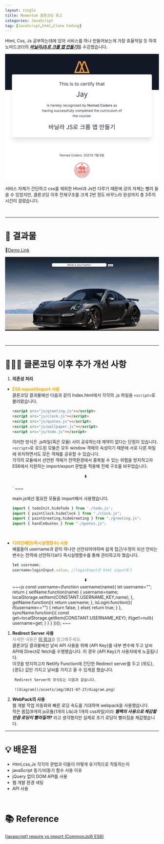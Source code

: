 ```yaml
---
layout: single
title: Momentum 클론코딩 회고
categories: JavaScript
tag: [JavaScript,html,Clone Coding]
---
```


Html, Css, Js 공부하는데에 있어 서비스를 하나 만들어보는게 가장 효율적일 듯 하여 노마드코더의 [***바닐라JS로 크롬 앱 만들기***](https://nomadcoders.co/javascript-for-beginners/lobby)를 수강했습니다.

![certification](/assets/img/2021-07-27/2021-07-27-01.png)

서비스 자체가 간단하고 css를 제외한 Html과 Js만 다루기 때문에 강의 자체는 빨리 들을 수 있었지만, 클론코딩 이후 전체구조를 크게 2번 정도 바꾸느라 완성까지 총 3주의 시간이 걸렸습니다.

<br>

----------------------
# 🚀 결과물   
🔗[Demo Link](https://devjjinho.github.io/momentum/)

![demo](/assets/img/2021-07-27/demo.gif)

<br>


----------------------
# 🧑🏻‍💻 클론코딩 이후 추가 개선 사항
1. **의존성 처리**   
   
* **<span style="color:orange">ES6 export/import 사용</span>**  
    클론코딩 결과물에선 다음과 같이 Index.html에서 각각의 .js 파일을 `<script>`로 불러왔습니다.
    ~~~html
    <script src="js/greeting.js"></script>
    <script src="js/clock.js"></script>
    <script src="js/quotes.js"></script>
    <script src="js/wallpaper.js"></script>
    <script src="js/todo.js"></script>
    ~~~

    이러한 방식은 .js파일(혹은 모듈) 사이 공유하는데 제약이 없다는 단점이 있습니다.  `<script>`로 로드된 모듈은 모두 window 객체의 속성이기 때문에 서로 다른 파일에 위치하면서도 모든 객체를 공유할 수 있습니다.  
    각각의 모듈에서 선언한 객체가 전역환경에서 중복될 수 있는 위험을 방지하고자 ES6에서 지원하는 import/export 문법을 적용해 전체 구조를 바꾸었습니다.  
    <center>⬇️</center><br>
    `<script>`태그에 type="module" 어트리뷰트를 추가함으로서 브라우저가 이 파일을 모듈로 인식하게끔 했습니다.  
    그리고 주가 되는 .js 하나만 불러왔습니다.
    ~~~html
    <script type="module" src="js/main.js"></script>
    ~~~

    main.js에선 필요한 모듈을 import해서 사용했습니다.
    ~~~js
    import { todoInit,hideTodo } from './todo.js';
    import { paintClock,hideClock } from "./clock.js";
    import { paintGreeting,hideGreeting } from "./greeting.js";
    import { handleQuotes } from "./quotes.js";
    ~~~

    <br>

 * **<span style="color:orange">디자인패턴(즉시실행함수) 사용</span>**  
     예를들어 username과 같이 하나만 선언되어야하며 쉽게 접근/수정이 되선 안되는 변수는 전역에 선언하기보다 즉시실행함수를 통해 관리하고자 했습니다.
     ~~~js
     let username;
     username=loginInput.value; //loginInput은 html input태그
     ~~~  
     <center>⬇️</center>
     ~~~js
     const username=(function username(name){
     let username="";
     return {
         setName:function(name) {
             username=name;
             localStorage.setItem(CONSTANT.USERNAME_KEY,name);
         },
         getName:function(){
             return username;
         },
         isLogin:function(){
             if(username=="") {
                 return false;
             }
             else{
                 return true;
             }
         },
         syncName:function(){
             const get=localStorage.getItem(CONSTANT.USERNAME_KEY);
             if(get!=null){
                 username=get;
             }
         }
         }
     })();
     ~~~
        

1. **Redirect Server 사용**  
        <span style="color:grey">자세한 내용은 [이 링크](https://github.com/devJJinho/hide_api_key)를 참고해주세요.</span>  
        클론코딩 결과물에선 날씨 API 사용을 위해 {API Key}를 내부 변수에 두고 날씨 API에 Direct로 fetch를 수행했습니다. 이 경우 {API Key}가 사용자에게 노출됩니다.  
        이것을 방지하고자 Netlify Function에 간단한 Redirect server를 두고 {위도},{경도} 값만 가지고 날씨를 가지고 올 수 있게끔 했습니다.  
            
        Redirect Server의 모식도는 다음과 같습니다.

        ![diagram](/assets/img/2021-07-27/diagram.png)

2. **WebPack의 사용**  
        웹 개발 작업 자동화와 빠른 로딩 속도를 기대하며 webpack을 사용했습니다.  
        작은 몸집(9개의 js모듈(1개의 Lib)과 1개의 css파일)이라 ***웹팩의 사용으로 체감할 만큼 로딩이 빨라질까?*** 라고 생각했지만 실제로 초기 로딩이 빨라짐을 체감했습니다.

----------------------
# 💡 배운점
* Html,css,Js 각각의 문법과 이들이 어떻게 유기적으로 작동하는지
* javaScript 동기/비동기 함수 사용 이유
* jQuery 없이 DOM API를 사용
* 웹 개발 환경 세팅
* API 사용

<!-- # 느낀점
전공자임에도 불구하고 웹 관련해선 경험이 참 부족했습니다. 하지만 이 프로젝트를 수행하며 많이 배웠습니다. 그리고 평소 막연했던 것들을 머리속에 어려풋이라도 그릴 수 있게 되었습니다. 그 점에 있어서 기쁩니다.
생각한 것을 구현하고 발생 된 문제를 해결하는 일련의 과정에서  -->

<br>

# 📚 Reference

[[javascript] require vs import (CommonJs와 ES6)
](https://blueshw.github.io/2017/05/16/ES-require-vs-import/)